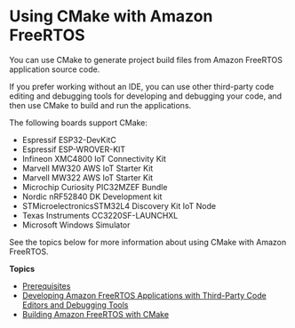 # Using CMake with Amazon FreeRTOS<a name="getting-started-cmake"></a>

You can use CMake to generate project build files from Amazon FreeRTOS application source code\.

If you prefer working without an IDE, you can use other third\-party code editing and debugging tools for developing and debugging your code, and then use CMake to build and run the applications\.

The following boards support CMake:
+ Espressif ESP32\-DevKitC
+ Espressif ESP\-WROVER\-KIT
+ Infineon XMC4800 IoT Connectivity Kit
+ Marvell MW320 AWS IoT Starter Kit
+ Marvell MW322 AWS IoT Starter Kit
+ Microchip Curiosity PIC32MZEF Bundle
+ Nordic nRF52840 DK Development kit
+ STMicroelectronicsSTM32L4 Discovery Kit IoT Node
+ Texas Instruments CC3220SF\-LAUNCHXL
+ Microsoft Windows Simulator

See the topics below for more information about using CMake with Amazon FreeRTOS\.

**Topics**
+ [Prerequisites](building-cmake-prereqs.md)
+ [Developing Amazon FreeRTOS Applications with Third\-Party Code Editors and Debugging Tools](developing-third-party.md)
+ [Building Amazon FreeRTOS with CMake](building-cmake.md)